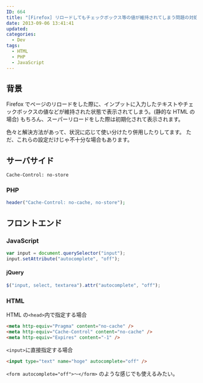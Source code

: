```yaml
---
ID: 664
title: "[Firefox] リロードしてもチェックボックス等の値が維持されてしまう問題の対処法"
date: 2013-09-06 13:41:41
updated: 
categories:
  - Dev
tags:
  - HTML
  - PHP
  - JavaScript
---
```


## 背景

Firefox でページのリロードをした際に、インプットに入力したテキストやチェックボックスの値などが維持された状態で表示されてしまう。(静的な HTML の場合)
もちろん、スーパーリロードをした際は初期化されて表示されます。

色々と解決方法があって、状況に応じて使い分けたり併用したりしてます。
ただ、これらの設定だけじゃ不十分な場合もあります。

## サーバサイド

```
Cache-Control: no-store
```

### PHP

```php
header("Cache-Control: no-cache, no-store");
```

## フロントエンド

### JavaScript

```js
var input = document.querySelector("input");
input.setAttribute("autocomplete", "off");
```

#### jQuery

```js
$("input, select, textarea").attr("autocomplete", "off");
```

### HTML

HTML の`<head>`内で指定する場合

```html
<meta http-equiv="Pragma" content="no-cache" />
<meta http-equiv="Cache-Control" content="no-cache" />
<meta http-equiv="Expires" content="-1" />
```

`<input>`に直接指定する場合

```html
<input type="text" name="hoge" autocomplete="off" />
```

`<form autocomplete="off">～</form>` のような感じでも使えるみたい。
